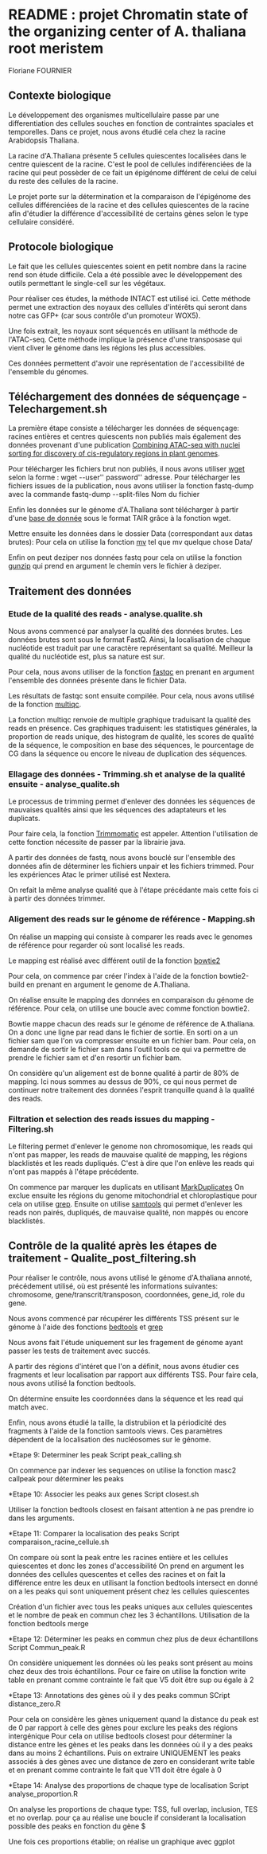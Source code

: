 # README : projet Chromatin state of the organizing center of A. thaliana root meristem

Floriane FOURNIER



## Contexte biologique 

Le développement des organismes multicellulaire passe par une differentiation des cellules souches en fonction de contraintes spaciales et temporelles. Dans ce projet, nous avons étudié cela chez la racine Arabidopsis Thaliana.

La racine d'A.Thaliana présente 5 cellules quiescentes localisées dans le centre quiescent de la racine. C'est le pool de cellules indiférenciées de la racine qui peut possèder de ce fait un épigénome différent de celui de celui du reste des cellules de la racine.

Le projet porte sur la détermination et la comparaison de l'épigénome des cellules différenciées de la racine et des cellules quiescentes de la racine afin d'étudier la différence d'accessibilité de certains gènes selon le type cellulaire considéré.



## Protocole biologique

Le fait que les cellules quiescentes soient en petit nombre dans la racine rend son étude difficile. Cela a été possible avec le développement des outils permettant le single-cell sur les végétaux. 

Pour réaliser ces études, la méthode INTACT est utilisé ici. Cette méthode permet une extraction des noyaux des cellules d'intérêts qui seront dans notre cas GFP+ (car sous contrôle d'un promoteur WOX5).

Une fois extrait, les noyaux sont séquencés en utilisant la méthode de l'ATAC-seq. Cette méthode implique la présence d'une transposase qui vient cliver le génome dans les régions les plus accessibles. 

Ces données permettent d'avoir une représentation de l'accessibilité de l'ensemble du génomes. 



## Téléchargement des données de séquençage - Telechargement.sh

La première étape consiste a télécharger les données de séquençage: racines entières et centres quiescents non publiés mais également des données provenant d'une publication [Combining ATAC-seq with nuclei sorting for discovery of cis-regulatory regions in plant genomes](https://academic.oup.com/nar/article/45/6/e41/2605943). 

Pour télécharger les fichiers brut non publiés, il nous avons utiliser [wget](https://doc.ubuntu-fr.org/wget) selon la forme : wget --user'' password'' adresse. Pour télécharger les fichiers issues de la publication, nous avons utiliser la fonction fastq-dump avec la commande fastq-dump --split-files Nom du fichier

Enfin les données sur le génome d'A.Thaliana sont télécharger à partir d'une [base de donnée](https://plants.ensembl.org/info/data/ftp/index.html) sous le format TAIR grâce à la fonction wget.

Mettre ensuite les données dans le dossier Data (correspondant aux datas brutes): Pour cela on utilise la fonction [mv](http://www.commandeslinux.fr/commande-mv/) tel que mv quelque chose Data/


Enfin on peut deziper nos données fastq pour cela on utilise la fonction [gunzip](https://linuxize.com/post/gunzip-command-in-linux/) qui prend en argument le chemin vers le fichier à deziper.



## Traitement des données

### Etude de la qualité des reads - analyse.qualite.sh

Nous avons commencé par analyser la qualité des données brutes. Les données brutes sont sous le format FastQ. Ainsi, la localisation de chaque nucléotide est traduit par une caractère représentant sa qualité. Meilleur la qualité du nucléotide est, plus sa nature est sur.

Pour cela, nous avons utiliser de la fonction [fastqc](https://hbctraining.github.io/Intro-to-rnaseq-hpc-O2/lessons/02_assessing_quality.html) en prenant en argument l'ensemble des données présente dans le fichier Data.

Les résultats de fastqc sont ensuite compilée. Pour cela, nous avons utilisé de la fonction [multiqc](https://multiqc.info/).

La fonction multiqc renvoie de multiple graphique traduisant la qualité des reads en présence. Ces graphiques traduisent: les statistiques générales, la proportion de reads unique, des histogram de qualité, les scores de qualité de la séquence, le composition en base des séquences, le pourcentage de CG dans la séquence ou encore le niveau de duplication des séquences.


### Ellagage des données - Trimming.sh et analyse de la qualité ensuite - analyse_qualite.sh

Le processus de trimming permet d'enlever des données les séquences de mauvaises qualités ainsi que les séquences des adaptateurs et les duplicats.

Pour faire cela, la fonction [Trimmomatic](http://www.usadellab.org/cms/?page=trimmomatic) est appeler. Attention l'utilisation de cette fonction nécessite de passer par la librairie java. 

A partir des données de fastq, nous avons bouclé sur l'ensemble des données afin de déterminer les fichiers unpair et les fichiers trimmed. Pour les expériences Atac le primer utilisé est Nextera.

On refait la même analyse qualité que à l'étape précédante mais cette fois ci à partir des données trimmer. 


### Aligement des reads sur le génome de référence - Mapping.sh

On réalise un mapping qui consiste à comparer les reads avec le genomes de référence pour regarder où sont localisé les reads.

Le mapping est réalisé avec différent outil de la fonction [bowtie2](http://gensoft.pasteur.fr/docs/bowtie2/2.1.0/)

Pour cela, on commence par créer l'index à l'aide de la fonction bowtie2-build en prenant en argument le genome de A.Thaliana.

On réalise ensuite le mapping des données en comparaison du génome de référence. Pour cela, on utilise une boucle avec comme fonction bowtie2. 

Bowtie mappe chacun des reads sur le génome de référence de A.thaliana. On a donc une ligne par read dans le fichier de sortie. 
En sorti on a un fichier sam que l'on va compresser ensuite en un fichier bam. Pour cela, on demande de sortir le fichier sam dans l'outil tools ce qui va permettre de prendre le fichier sam et d'en resortir un fichier bam. 

On considère qu'un aligement est de bonne qualité à partir de 80% de mapping. Ici nous sommes au dessus de 90%, ce qui nous permet de continuer notre traitement des données l'esprit tranquille quand à la qualité des reads.


### Filtration et selection des reads issues du mapping - Filtering.sh

Le filtering permet d'enlever le genome non chromosomique, les reads qui n'ont pas mapper, les reads de mauvaise qualité de mapping, les régions blacklistés et les reads dupliqués. C'est à dire que l'on enlève les reads qui n'ont pas mappés à l'étape précédente.

On commence par marquer les duplicats en utilisant [MarkDuplicates](https://gatk.broadinstitute.org/hc/en-us/articles/360037052812-MarkDuplicates-Picard-)
On exclue ensuite les régions du genome mitochondrial et chloroplastique pour cela on utilise [grep](https://www.linuxtricks.fr/wiki/grep-afficher-les-lignes-correspondant-a-un-motif-donne).
Ensuite on utilise [samtools](http://www.htslib.org/doc/samtools.html) qui permet d'enlever les reads non pairés, dupliqués, de mauvaise qualité, non mappés ou encore blacklistés.



## Contrôle de la qualité après les étapes de traitement - Qualite_post_filtering.sh

Pour réaliser le contrôle, nous avons utilisé le génome d'A.thaliana annoté, précédement utilisé, où est présenté les informations suivantes: chromosome, gene/transcrit/transposon, coordonnées, gene_id, role du gene.

Nous avons commencé par récupérer les différents TSS présent sur le génome à l'aide des fonctions [bedtools](https://bedtools.readthedocs.io/en/latest/) et [grep](https://www.linuxtricks.fr/wiki/grep-afficher-les-lignes-correspondant-a-un-motif-donne)

Nous avons fait l'étude uniquement sur les fragement de génome ayant passer les tests de traitement avec succés.

A partir des régions d'intéret que l'on a définit, nous avons étudier ces fragments et leur localisation par rapport aux différents TSS. Pour faire cela, nous avons utilisé la fonction bedtools. 

On détermine ensuite les coordonnées dans la séquence et les read qui match avec. 

Enfin, nous avons étudié la taille, la distrubiion et la périodicité des fragments à l'aide de la fonction samtools views. Ces paramètres dépendent de la localisation des nucléosomes sur le génome.




*Etape 9: Determiner les peak Script peak_calling.sh

On commence par indexer les sequences
on utilise la fonction masc2 callpeak pour déterminer les peaks 



*Etape 10: Associer les peaks aux genes Script closest.sh

Utiliser la fonction bedtools closest en faisant attention à ne pas prendre io dans les arguments. 



*Etape 11: Comparer la localisation des peaks Script comparaison_racine_cellule.sh

On compare où sont la peak entre les racines entière et les cellules quiescentes et donc les zones d'accessibilité
On prend en argument les données des cellules quescentes et celles des racines et on fait la différence entre les deux en utilisant la fonction bedtools intersect
en donné on a les peaks qui sont uniquement présent chez les cellules quiescentes 

Création d'un fichier avec tous les peaks uniques aux cellules quiescentes et le nombre de peak en commun chez les 3 échantillons.
Utilisation de la fonction bedtools merge



*Etape 12: Déterminer les peaks en commun chez plus de deux échantillons Script Commun_peak.R

On considère uniquement les données où les peaks sont présent au moins chez deux des trois échantillons. 
Pour ce faire on utilise la fonction write table en prenant comme contrainte le fait que V5 doit être sup ou égale à 2



*Etape 13: Annotations des gènes où il y des peaks commun SCript distance_zero.R

Pour cela on considère les gènes uniquement quand la distance du peak est de 0 par rapport à celle des gènes pour exclure les peaks des régions intergénique
Pour cela on utilise bedtools closest pour déterminer la distance entre les gènes et les peaks dans les données où il y a des peaks dans au moins 2 échantillons. Puis on extraire UNIQUEMENT les peaks associés à des gènes avec une distance de zero en considerant write table et en prenant comme contrainte le fait que V11 doit être égale à 0


*Etape 14: Analyse des proportions de chaque type de localisation Script analyse_proportion.R

On analyse les proportions de chaque type: TSS, full overlap, inclusion, TES et no overlap. 
pour ça au réalise une boucle if considerant la localisation possible des peaks en fonction du gène $

Une fois ces proportions établie; on réalise un graphique avec ggplot
